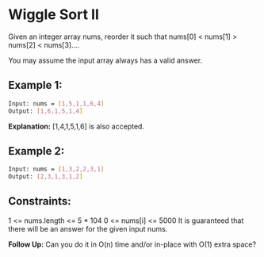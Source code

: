 # Wiggle Sort II

Given an integer array nums, reorder it such that nums[0] < nums[1] > nums[2] < nums[3]....

You may assume the input array always has a valid answer.

## Example 1:

```bash
Input: nums = [1,5,1,1,6,4]
Output: [1,6,1,5,1,4]
```

**Explanation:** [1,4,1,5,1,6] is also accepted.

## Example 2:

```bash
Input: nums = [1,3,2,2,3,1]
Output: [2,3,1,3,1,2]
```

## Constraints:

1 <= nums.length <= 5 * 104
0 <= nums[i] <= 5000
It is guaranteed that there will be an answer for the given input nums.

**Follow Up:** Can you do it in O(n) time and/or in-place with O(1) extra space?